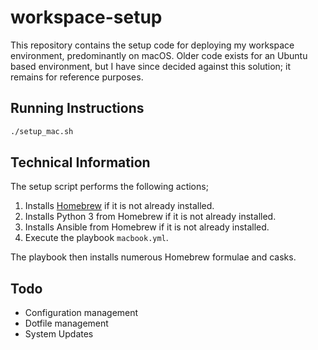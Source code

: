 # workspace-setup

This repository contains the setup code for deploying my workspace environment, predominantly on macOS. Older code exists for an Ubuntu based environment, but I have since decided against this solution; it remains for reference purposes.

## Running Instructions
```bash
./setup_mac.sh
```

## Technical Information
The setup script performs the following actions;

1. Installs [Homebrew](https://brew.sh) if it is not already installed.
2. Installs Python 3 from Homebrew if it is not already installed.
3. Installs Ansible from Homebrew if it is not already installed.
4. Execute the playbook `macbook.yml`.

The playbook then installs numerous Homebrew formulae and casks.

## Todo
- Configuration management
- Dotfile management
- System Updates
